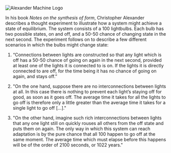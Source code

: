 ![Alexander Machine Logo](https://github.com/renatonouman/alexander-machine/blob/master/src/assets/am-logo.svg)

In his book _Notes on the synthesis of form_, Christopher Alexander describes a thought experiment to illustrate how a system might achieve a state of equilibrium.
The system consists of a 100 lightbulbs. Each bulb has two possible states, on and off, and a 50-50 chance of changing state in the next second. The experiment follows on to describe a few different scenarios in which the bulbs might change state:

1. “Connections between lights are constructed so that any light which is off has a 50-50 chance of going on again in the next second, provided at least one of the lights it is connected to is on. If the lights it is directly connected to are off, for the time being it has no chance of going on again, and stays off.”

2. "On the one hand, suppose there are no interconnections between lights at all. In this case there is nothing to prevent each light’s staying off for good, as soon as it goes off. The average time it takes for all the lights to go off is therefore only a little greater than the average time it takes for a single light to go off […]."

3. "On the other hand, imagine such rich interconnections between lights that any one light still on quickly rouses all others from the off state and puts them on again. The only way in which this system can reach adaptation is by the pure chance that all 100 happen to go off at the same moment. The average time which must elapse before this happens will be of the order of 2100 seconds, or 1022 years."
